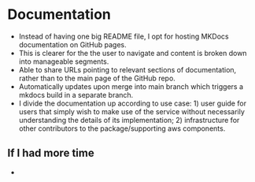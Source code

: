 # Documentation
- Instead of having one big README file, I opt for hosting MKDocs documentation on GitHub pages.
- This is clearer for the the user to navigate and content is broken down into manageable segments.
- Able to share URLs pointing to relevant sections of documentation, rather than to the main page of the GitHub repo.
- Automatically updates upon merge into main branch which triggers a mkdocs build in a separate branch.
- I divide the documentation up according to use case: 1) user guide for users that simply wish to make use of the service without necessarily understanding the details of its implementation; 2) infrastructure for other contributors to the package/supporting aws components.

## If I had more time
- 